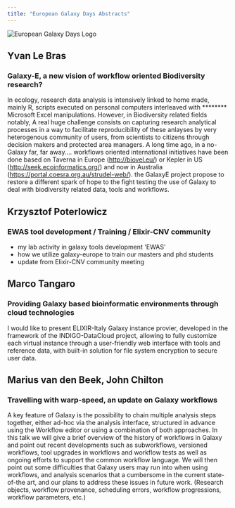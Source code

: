 ```yaml
---
title: "European Galaxy Days Abstracts"
---
```


<img class="float-right" src="/src/events/2018-europe-dev/2018-europe-logo.small.png" alt="European Galaxy Days Logo" />

## Yvan Le Bras

### Galaxy-E, a new vision of workflow oriented Biodiversity research?

In ecology, research data analysis is intensively linked to home made, mainly R, scripts executed on personal computers interleaved with ******** Microsoft Excel manipulations. However, in Biodiversity related fields notably, A real huge challenge consists on capturing research analytical processes in a way to facilitate reproducibility of these anlayses by very heterogenous community of users, from scientists to citizens through decision makers and protected area managers. A long time ago, in a no-Galaxy far, far away.... workflows oriented international initiatives have been done based on Taverna in Europe (http://biovel.eu/) or Kepler in US (http://seek.ecoinformatics.org/) and now in Australia (https://portal.coesra.org.au/strudel-web/). the GalaxyE project propose to restore a different spark of hope to the fight testing the use of Galaxy to deal with biodiversity related data, tools and workflows.


## Krzysztof Poterlowicz

### EWAS tool development / Training / Elixir-CNV community

 - my lab activity in galaxy tools development 'EWAS'
 - how we utilize galaxy-europe to train our masters and phd students
 - update from Elixir-CNV community meeting
 

## Marco Tangaro

### Providing Galaxy based bioinformatic environments through cloud technologies

 I would like to present ELIXIR-Italy Galaxy instance provier, developed in the framework of the INDIGO-DataCloud project, allowing to fully customize each virtual instance through a user-friendly web interface with tools and reference data, with built-in solution for file system encryption to secure user data.


## Marius van den Beek, John Chilton

### Travelling with warp-speed, an update on Galaxy workflows

A key feature of Galaxy is the possibility to chain multiple analysis steps together, either ad-hoc via the analysis interface, structured in advance using the Workflow editor or using a combination of both approaches.
In this talk we will give a brief overview of the history of workflows in Galaxy and point out recent developments such as subworkflows, versioned workflows, tool upgrades in workflows and workflow tests as well as ongoing efforts to support the common workflow language.
We will then point out some difficulties that Galaxy users may run into when using workflows, and analysis scenarios that a cumbersome in the current state-of-the art, and our plans to address these issues in future work. (Research objects, workflow provenance, scheduling errors, workflow progressions, workflow parameters, etc.)
